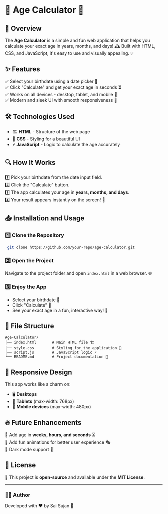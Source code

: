 # 🎂 Age Calculator 🎉

## 🚀 Overview
The **Age Calculator** is a simple and fun web application that helps you calculate your exact age in years, months, and days! 🕰️ Built with HTML, CSS, and JavaScript, it's easy to use and visually appealing. 💡

## ✨ Features
✅ Select your birthdate using a date picker 📅  
✅ Click "Calculate" and get your exact age in seconds ⏳  
✅ Works on all devices - desktop, tablet, and mobile 📱  
✅ Modern and sleek UI with smooth responsiveness 🎨  

## 🛠️ Technologies Used
- 🏗️ **HTML** - Structure of the web page
- 🎨 **CSS** - Styling for a beautiful UI
- ⚡ **JavaScript** - Logic to calculate the age accurately

## 🔍 How It Works
1️⃣ Pick your birthdate from the date input field.  
2️⃣ Click the "Calculate" button.  
3️⃣ The app calculates your age in **years, months, and days**.  
4️⃣ Your result appears instantly on the screen! 🎯  

## 📥 Installation and Usage
### 1️⃣ Clone the Repository
```sh
 git clone https://github.com/your-repo/age-calculator.git
```

### 2️⃣ Open the Project
Navigate to the project folder and open `index.html` in a web browser. 🌐

### 3️⃣ Enjoy the App
- Select your birthdate 📆
- Click "Calculate" 🎯
- See your exact age in a fun, interactive way! 🎊

## 📁 File Structure
```
Age-Calculator/
│── index.html       # Main HTML file 🏗️
│── style.css        # Styling for the application 🎨
│── script.js        # JavaScript logic ⚡
└── README.md        # Project documentation 📖
```

## 📱 Responsive Design
This app works like a charm on:
- 🖥️ **Desktops**
- 📲 **Tablets** (max-width: 768px)
- 📱 **Mobile devices** (max-width: 480px)

## 🔥 Future Enhancements
🔹 Add age in **weeks, hours, and seconds** ⏳  
🔹 Add fun animations for better user experience 🎭  
🔹 Dark mode support 🌙  

## 📜 License
📌 This project is **open-source** and available under the **MIT License**.

---

### 👨‍💻 Author
Developed with ❤️ by Sai Sujan 🚀

